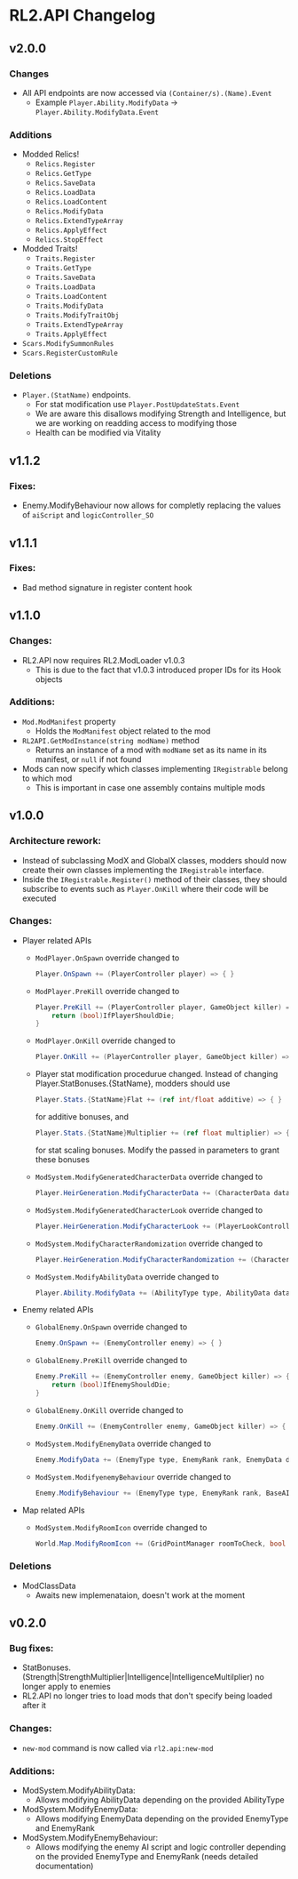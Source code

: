 # RL2.API Changelog

## v2.0.0
### Changes
- All API endpoints are now accessed via `(Container/s).(Name).Event`
    - Example `Player.Ability.ModifyData` -> `Player.Ability.ModifyData.Event`

### Additions
- Modded Relics!
    - `Relics.Register`
    - `Relics.GetType`
    - `Relics.SaveData`
    - `Relics.LoadData`
    - `Relics.LoadContent`
    - `Relics.ModifyData`
    - `Relics.ExtendTypeArray`
    - `Relics.ApplyEffect`
    - `Relics.StopEffect`
- Modded Traits!
  - `Traits.Register`
  - `Traits.GetType`
  - `Traits.SaveData`
  - `Traits.LoadData`
  - `Traits.LoadContent`
  - `Traits.ModifyData`
  - `Traits.ModifyTraitObj`
  - `Traits.ExtendTypeArray`
  - `Traits.ApplyEffect`
- `Scars.ModifySummonRules`
- `Scars.RegisterCustomRule`

### Deletions
- `Player.(StatName)` endpoints.
    - For stat modification use `Player.PostUpdateStats.Event`
    - We are aware this disallows modifying Strength and Intelligence, but we are working on readding access to modifying those
    - Health can be modified via Vitality

## v1.1.2
### Fixes:
- Enemy.ModifyBehaviour now allows for completly replacing the values of `aiScript` and `logicController_SO`

## v1.1.1
### Fixes:
- Bad method signature in register content hook

## v1.1.0
### Changes:
- RL2.API now requires RL2.ModLoader v1.0.3
  - This is due to the fact that v1.0.3 introduced proper IDs for its Hook objects

### Additions:
- `Mod.ModManifest` property
  - Holds the `ModManifest` object related to the mod
- `RL2API.GetModInstance(string modName)` method
  - Returns an instance of a mod with `modName` set as its name in its manifest, or `null` if not found
- Mods can now specify which classes implementing `IRegistrable` belong to which mod
  - This is important in case one assembly contains multiple mods

## v1.0.0
### Architecture rework:
- Instead of subclassing ModX and GlobalX classes, modders should now create their own classes implementing the `IRegistrable` interface.
- Inside the `IRegistrable.Register()` method of their classes, they should subscribe to events such as `Player.OnKill` where their code will be executed

### Changes:
- Player related APIs
	- `ModPlayer.OnSpawn` override changed to
		```cs
		Player.OnSpawn += (PlayerController player) => { }
		```

	- `ModPlayer.PreKill` override changed to
		```cs
		Player.PreKill += (PlayerController player, GameObject killer) => { 
			return (bool)IfPlayerShouldDie;
		}
		```

	- `ModPlayer.OnKill` override changed to
		```cs
		Player.OnKill += (PlayerController player, GameObject killer) => { }
		```

	- Player stat modification procedurue changed. Instead of changing Player.StatBonuses.{StatName}, modders should use
		```cs
		Player.Stats.{StatName}Flat += (ref int/float additive) => { }
		```
		for additive bonuses, and 
		```cs
		Player.Stats.{StatName}Multiplier += (ref float multiplier) => { }
		```
		for stat scaling bonuses. Modify the passed in parameters to grant these bonuses

	- `ModSystem.ModifyGeneratedCharacterData` override changed to
		```cs
		Player.HeirGeneration.ModifyCharacterData += (CharacterData data, bool classLocked, bool spellLocked) => { }
		```

	- `ModSystem.ModifyGeneratedCharacterLook` override changed to
		```cs
		Player.HeirGeneration.ModifyCharacterLook += (PlayerLookController lookData, CharacterData data) => { }
		```

	- `ModSystem.ModifyCharacterRandomization` override changed to
		```cs
		Player.HeirGeneration.ModifyCharacterRandomization += (CharacterData data) => { }
		```
		
	- `ModSystem.ModifyAbilityData` override changed to
		```cs
		Player.Ability.ModifyData += (AbilityType type, AbilityData data) => { }
		```
- Enemy related APIs
	- `GlobalEnemy.OnSpawn` override changed to
		```cs
		Enemy.OnSpawn += (EnemyController enemy) => { }
		```
		
	- `GlobalEnemy.PreKill` override changed to
		```cs
		Enemy.PreKill += (EnemyController enemy, GameObject killer) => {
			return (bool)IfEnemyShouldDie;
		}
		```
		
	- `GlobalEnemy.OnKill` override changed to
		```cs
		Enemy.OnKill += (EnemyController enemy, GameObject killer) => { }
		```
		
	- `ModSystem.ModifyEnemyData` override changed to
		```cs
		Enemy.ModifyData += (EnemyType type, EnemyRank rank, EnemyData data) => { }
		```
		
	- `ModSystem.ModifyenemyBehaviour` override changed to
		```cs
		Enemy.ModifyBehaviour += (EnemyType type, EnemyRank rank, BaseAIScript aiScript, LogicController_SO logicController_SO) => { }
		```

- Map related APIs
	- `ModSystem.ModifyRoomIcon` override changed to
		```cs
		World.Map.ModifyRoomIcon += (GridPointManager roomToCheck, bool getUsed, bool isMergeRoom) => { }
		```

### Deletions
- ModClassData
	- Awaits new implemenataion, doesn't work at the moment

## v0.2.0
### Bug fixes:
- StatBonuses.(Strength|StrengthMultiplier|Intelligence|IntelligenceMultilplier) no longer apply to enemies
- RL2.API no longer tries to load mods that don't specify being loaded after it
### Changes:
- `new-mod` command is now called via `rl2.api:new-mod`
### Additions:
- ModSystem.ModifyAbilityData:
	- Allows modifying AbilityData depending on the provided AbilityType
- ModSystem.ModifyEnemyData:
	- Allows modifying EnemyData depending on the provided EnemyType and EnemyRank
- ModSystem.ModifyEnemyBehaviour:
	- Allows modifying the enemy AI script and logic controller depending on the provided EnemyType and EnemyRank (needs detailed documentation)

